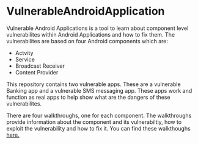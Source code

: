 # VulnerableAndroidApplication
Vulnerable Android Applications is a tool to learn about component level vulnerabilites within Android Applications and how to fix them. The vulnerabilites are based on four Android components which are:
* Actvity
* Service
* Broadcast Receiver
* Content Provider


This repository contains two vulnerable apps. These are a vulnerable Banking app and a vulnerable SMS messaging app. These apps work and function as real apps to help show what are the dangers of these vulnerabilites.


There are four walkthroughs, one for each component. The walkthroughs provide information about the component and its vulnerabiltiy, how to exploit the vulnerability and how to fix it. You can find these walkthoughs [here.](https://github.com/FraserGrandfield/VulnerableAndroidApplication/tree/main/Walkthroughs)
